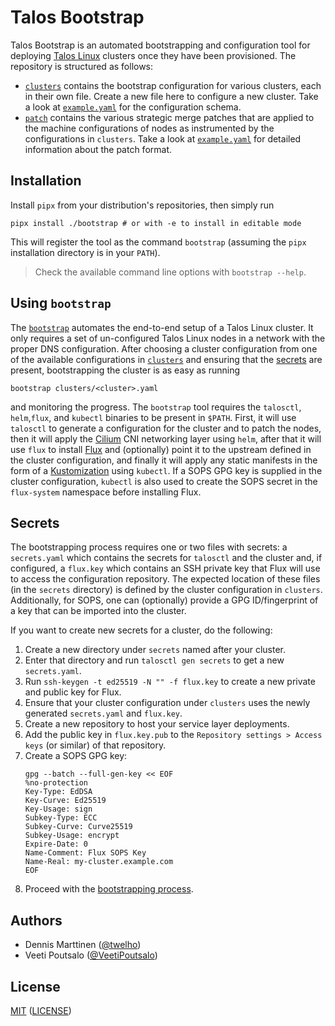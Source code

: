 # Talos Bootstrap

Talos Bootstrap is an automated bootstrapping and configuration tool for deploying [Talos Linux](https://www.talos.dev/) clusters once they have been provisioned. The repository is structured as follows:

- [`clusters`](clusters) contains the bootstrap configuration for various clusters, each in their own file. Create a new file here to configure a new cluster. Take a look at [`example.yaml`](clusters/example.yaml) for the configuration schema.
- [`patch`](patch) contains the various strategic merge patches that are applied to the machine configurations of nodes as instrumented by the configurations in `clusters`. Take a look at [`example.yaml`](patch/example.yaml) for detailed information about the patch format.

## Installation

Install `pipx` from your distribution's repositories, then simply run

```shell
pipx install ./bootstrap # or with -e to install in editable mode
```

This will register the tool as the command `bootstrap` (assuming the `pipx` installation directory is in your `PATH`).

> Check the available command line options with `bootstrap --help`.

## Using `bootstrap`

The [`bootstrap`](bootstrap.py) automates the end-to-end setup of a Talos Linux cluster. It only requires a set of un-configured Talos Linux nodes in a network with the proper DNS configuration. After choosing a cluster configuration from one of the available configurations in [`clusters`](clusters) and ensuring that the [secrets](#secrets) are present, bootstrapping the cluster is as easy as running

```shell
bootstrap clusters/<cluster>.yaml
```

and monitoring the progress. The `bootstrap` tool requires the `talosctl`, `helm`,`flux`, and `kubectl` binaries to be present in `$PATH`. First, it will use `talosctl` to generate a configuration for the cluster and to patch the nodes, then it will apply the [Cilium](https://cilium.io/) CNI networking layer using `helm`, after that it will use `flux` to install [Flux](https://fluxcd.io/) and (optionally) point it to the upstream defined in the cluster configuration, and finally it will apply any static manifests in the form of a [Kustomization](https://kustomize.io/) using `kubectl`. If a SOPS GPG key is supplied in the cluster configuration, `kubectl` is also used to create the SOPS secret in the `flux-system` namespace before installing Flux.

## Secrets

The bootstrapping process requires one or two files with secrets: a `secrets.yaml` which contains the secrets for `talosctl` and the cluster and, if configured, a `flux.key` which contains an SSH private key that Flux will use to access the configuration repository. The expected location of these files (in the `secrets` directory) is defined by the cluster configuration in `clusters`. Additionally, for SOPS, one can (optionally) provide a GPG ID/fingerprint of a key that can be imported into the cluster.

If you want to create new secrets for a cluster, do the following:

1. Create a new directory under `secrets` named after your cluster.
2. Enter that directory and run `talosctl gen secrets` to get a new `secrets.yaml`.
3. Run `ssh-keygen -t ed25519 -N "" -f flux.key` to create a new private and public key for Flux.
4. Ensure that your cluster configuration under `clusters` uses the newly generated `secrets.yaml` and `flux.key`.
5. Create a new repository to host your service layer deployments.
6. Add the public key in `flux.key.pub` to the `Repository settings > Access keys` (or similar) of that repository.
7. Create a SOPS GPG key:
   ```
   gpg --batch --full-gen-key << EOF
   %no-protection
   Key-Type: EdDSA
   Key-Curve: Ed25519
   Key-Usage: sign
   Subkey-Type: ECC
   Subkey-Curve: Curve25519
   Subkey-Usage: encrypt
   Expire-Date: 0
   Name-Comment: Flux SOPS Key
   Name-Real: my-cluster.example.com
   EOF
   ```
8. Proceed with the [bootstrapping process](#using-bootstrap).

## Authors

- Dennis Marttinen ([@twelho](https://github.com/twelho))
- Veeti Poutsalo ([@VeetiPoutsalo](https://github.com/veetipoutsalo))

## License

[MIT](https://opensource.org/licenses/MIT) ([LICENSE](LICENSE))
